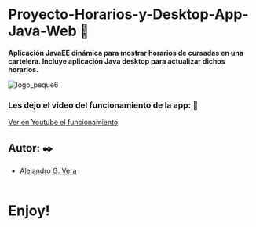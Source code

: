 # Proyecto-Horarios-y-Desktop-App-Java-Web 🚀
__Aplicación JavaEE dinámica para mostrar horarios de cursadas en una cartelera. Incluye aplicación Java desktop para actualizar dichos horarios.__

![logo_peque6](https://user-images.githubusercontent.com/10841467/64067037-ca208400-cbf7-11e9-9717-e05e08d3fbde.jpg)

### Les dejo el video del funcionamiento de la app: 🔧
[Ver en Youtube el funcionamiento](https://www.youtube.com/watch?v=HsLbfApxirA)

## Autor: ✒️
* [Alejandro G. Vera](https://linkedin.com/in/alejandro-gonzalo-vera/)
<br/></br>
# Enjoy!
